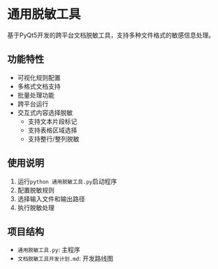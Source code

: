 # 通用脱敏工具

基于PyQt5开发的跨平台文档脱敏工具，支持多种文件格式的敏感信息处理。

## 功能特性
- 可视化规则配置
- 多格式文档支持
- 批量处理功能
- 跨平台运行
- 交互式内容选择脱敏
  - 支持文本片段标记
  - 支持表格区域选择
  - 支持整行/整列脱敏

## 使用说明
1. 运行`python 通用脱敏工具.py`启动程序
2. 配置脱敏规则
3. 选择输入文件和输出路径
4. 执行脱敏处理

## 项目结构
- `通用脱敏工具.py`: 主程序
- `文档脱敏工具开发计划.md`: 开发路线图
